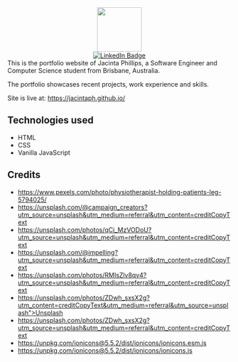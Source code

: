 <div id="header" align="center">
  <img src="https://media.giphy.com/media/M9gbBd9nbDrOTu1Mqx/giphy.gif" width="100"/>
<div id="badges">
<a href="https://www.linkedin.com/in/jacintaphillips">
    <img src="https://img.shields.io/badge/LinkedIn-blue?style=for-the-badge&logo=linkedin&logoColor=white" alt="LinkedIn Badge"/>
</a>
</div>
</div>
This is the portfolio website of Jacinta Phillips, a Software Engineer and Computer Science student from Brisbane, Australia.

The portfolio showcases recent projects, work experience and skills.

Site is live at: https://jacintaph.github.io/

## Technologies used

- HTML
- CSS
- Vanilla JavaScript

## Credits
- https://www.pexels.com/photo/physiotherapist-holding-patients-leg-5794025/
- https://unsplash.com/@campaign_creators?utm_source=unsplash&utm_medium=referral&utm_content=creditCopyText
- https://unsplash.com/photos/qCi_MzVODoU?utm_source=unsplash&utm_medium=referral&utm_content=creditCopyText
- https://unsplash.com/@impelling?utm_source=unsplash&utm_medium=referral&utm_content=creditCopyText
- https://unsplash.com/photos/RMIsZlv8qv4?utm_source=unsplash&utm_medium=referral&utm_content=creditCopyText
- https://unsplash.com/photos/ZDwh_sxsX2g?utm_content=creditCopyText&utm_medium=referral&utm_source=unsplash">Unsplash
- https://unsplash.com/photos/ZDwh_sxsX2g?utm_source=unsplash&utm_medium=referral&utm_content=creditCopyText
- https://unpkg.com/ionicons@5.5.2/dist/ionicons/ionicons.esm.js
- https://unpkg.com/ionicons@5.5.2/dist/ionicons/ionicons.js
